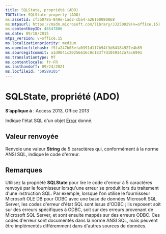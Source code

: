 ```yaml
---
title: SQLState, propriété (ADO)
TOCTitle: SQLState property (ADO)
ms:assetid: cf3b078a-849e-1ad2-cba4-a26160080868
ms:mtpsurl: https://msdn.microsoft.com/library/JJ250029(v=office.15)
ms:contentKeyID: 48547806
ms.date: 09/18/2015
mtps_version: v=office.15
ms.localizationpriority: medium
ms.openlocfilehash: f5fa247b03efa0391d117b94f3d64184927e4b89
ms.sourcegitcommit: a1d9041c20256616c9c183f7d1049142a7ac6991
ms.translationtype: MT
ms.contentlocale: fr-FR
ms.lasthandoff: 09/24/2021
ms.locfileid: "59589105"
---
```

# <a name="sqlstate-property-ado"></a>SQLState, propriété (ADO)


**S’applique à** : Access 2013, Office 2013

Indique l'état SQL d'un objet [Error](error-object-ado.md) donné.

## <a name="return-value"></a>Valeur renvoyée

Renvoie une valeur **String** de 5 caractères qui, conformément à la norme ANSI SQL, indique le code d'erreur.

## <a name="remarks"></a>Remarques

Utilisez la propriété **SQLState** pour lire le code d'erreur à 5 caractères renvoyé par le fournisseur lorsqu'une erreur se produit lors du traitement d'une instruction SQL. Par exemple, lorsque l'on utilise le fournisseur Microsoft OLE DB pour ODBC avec une base de données Microsoft SQL Server, les codes d'erreur d'état SQL sont issus d'ODBC ; ils reposent soit sur des erreurs spécifiques à ODBC, soit sur des erreurs provenant de Microsoft SQL Server, et sont ensuite mappés sur des erreurs ODBC. Ces codes d'erreur sont documentés dans la norme ANSI SQL, mais peuvent être implémentés différemment dans d'autres sources de données.

